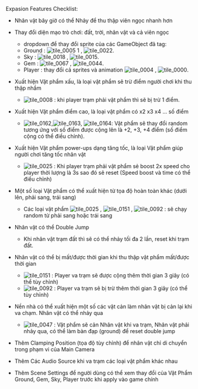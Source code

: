 Expasion Features Checklist:
- Nhân vật bây giờ có thể Nhảy để thu thập viên ngọc nhanh hơn
- Thay đổi diện mạo trò chơi: đất, trời, nhân vật và cả viên ngọc
  - dropdown để thay đổi sprite của các GameObject đã tag:
  - Ground : ![tile_0005 1](https://github.com/phatx88/GemCatcher/assets/66936482/133d5287-60db-4a2d-a31f-517ca4fa2b95) , ![tile_0022](https://github.com/phatx88/GemCatcher/assets/66936482/d6b5433d-6a44-4197-a4ea-ff2d76ff5ce4).
  - Sky : ![tile_0018](https://github.com/phatx88/GemCatcher/assets/66936482/5c09faf0-13f9-47af-87ed-9cee49891f28) , ![tile_0015](https://github.com/phatx88/GemCatcher/assets/66936482/6ef5e327-71ee-469c-9149-97bd3de0f880).
  - Gem : ![tile_0067](https://github.com/phatx88/GemCatcher/assets/66936482/fc6213fc-440f-4d53-aa64-b0cf84f43139) , ![tile_0044](https://github.com/phatx88/GemCatcher/assets/66936482/c2408347-502c-4659-b65f-17476d4815fb).
  - Player : thay đổi cả sprites và animation ![tile_0004](https://github.com/phatx88/GemCatcher/assets/66936482/34911a0c-3665-40c9-90ba-da553e2eda68) , ![tile_0000](https://github.com/phatx88/GemCatcher/assets/66936482/db5e83dc-b373-4d31-9309-c4f3b12eadd4).

- Xuất hiện Vật phẩm xấu, là loại vật phẩm sẽ trừ điểm người chơi khi thu thập nhầm
  - ![tile_0008](https://github.com/phatx88/GemCatcher/assets/66936482/27dde2cc-d562-4065-b401-4f1752b52e0f) : khi player trạm phải vật phẩm thì sẽ bị trừ 1 điểm.

- Xuất hiện Vật phẩm điểm cao, là loại vật phẩm có x2 x3 x4 ... số điểm
  - ![tile_0162](https://github.com/phatx88/GemCatcher/assets/66936482/64efdefe-25a9-426a-82bd-f22639c84f06),![tile_0163](https://github.com/phatx88/GemCatcher/assets/66936482/816d9c52-d09f-413a-9ea9-b161b2481e7d), ![tile_0164](https://github.com/phatx88/GemCatcher/assets/66936482/6e709b70-2597-44b6-844c-aa2638ce9038): Vật phẩm sẽ thay đổi random tương ứng với số điểm được cộng lên là +2, +3, +4 điểm (số điểm cộng có thể điều chỉnh).

- Xuất hiện Vật phẩm power-ups dạng tăng tốc, là loại Vật phẩm giúp người chơi tăng tốc nhân vật
  - ![tile_0025](https://github.com/phatx88/GemCatcher/assets/66936482/7f905685-dd07-4f60-b508-343d26defd07) : Khi player trạm phải vật phẩm sẻ boost 2x speed cho player thời lượng là 3s sao đó sẽ reset (Speed boost và time có thể điều chỉnh)

- Một số loại Vật phẩm có thể xuất hiện từ tọa độ hoàn toàn khác (dưới lên, phải sang, trái sang)
  - Các loại vật phẩm ![tile_0025](https://github.com/phatx88/GemCatcher/assets/66936482/774e8526-6a23-4390-bfbf-03337151e260) , ![tile_0151](https://github.com/phatx88/GemCatcher/assets/66936482/4e82b862-e417-489c-819b-780b91a4566c) , ![tile_0092](https://github.com/phatx88/GemCatcher/assets/66936482/a701d3a5-3e39-46b2-81ed-c94c819bab5e) : sẽ chạy random từ phải sang hoặc trái sang

- Nhân vật có thể Double Jump
  - Khi nhân vật trạm đất thì sẽ có thể nhảy tối đa 2 lần, reset khi trạm đất.
    
- Nhân vật có thể bị mất/được thời gian khi thu thập vật phẩm mất/được thời gian
  - ![tile_0151](https://github.com/phatx88/GemCatcher/assets/66936482/83d001ca-3bed-425e-8e12-edb2ecc3d743) : Player va trạm sẽ được cộng thêm thời gian 3 giây (có thể tùy chỉnh)
  - ![tile_0092](https://github.com/phatx88/GemCatcher/assets/66936482/e003d5c7-84e5-4888-a535-c08632699558) : Player va trạm sẽ bị trừ thêm thời gian 3 giây (có thể tùy chỉnh)

- Nền nhà có thể xuất hiện một số các vật cản làm nhân vật bị cản lại khi va chạm. Nhân vật có thể nhảy qua
  - ![tile_0047](https://github.com/phatx88/GemCatcher/assets/66936482/31ba41ea-c9a1-4510-ad5f-6d58fd3b6042) : Vật phẩm sẽ cản Nhân vật khi va trạm, Nhân vật phải nhảy qua, có thể làm bàn đạp (ground) để reset double jump

- Thêm Clamping Position (tọa độ tùy chỉnh) để nhân vật chỉ di chuyển trong phạm vi của Main Camera
- Thêm Các Audio Source khi va trạm các loại vật phẩm khác nhau
- Thêm Scene Settings để người dùng có thể xem thay đổi của Vật Phẩm Ground, Gem, Sky, Player trước khi apply vào game chính
  
 


